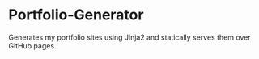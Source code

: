 # Portfolio-Generator
Generates my portfolio sites using Jinja2 and statically serves them over GitHub pages.
